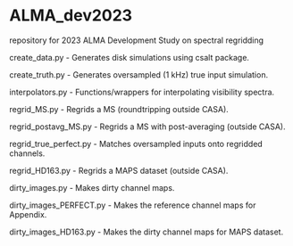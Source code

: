 # ALMA_dev2023
repository for 2023 ALMA Development Study on spectral regridding

create_data.py - Generates disk simulations using csalt package.

create_truth.py - Generates oversampled (1 kHz) true input simulation.

interpolators.py - Functions/wrappers for interpolating visibility spectra.

regrid_MS.py - Regrids a MS (roundtripping outside CASA).

regrid_postavg_MS.py - Regrids a MS with post-averaging (outside CASA).

regrid_true_perfect.py - Matches oversampled inputs onto regridded channels.

regrid_HD163.py - Regrids a MAPS dataset (outside CASA).

dirty_images.py - Makes dirty channel maps.

dirty_images_PERFECT.py - Makes the reference channel maps for Appendix.

dirty_images_HD163.py - Makes the dirty channel maps for MAPS dataset.
